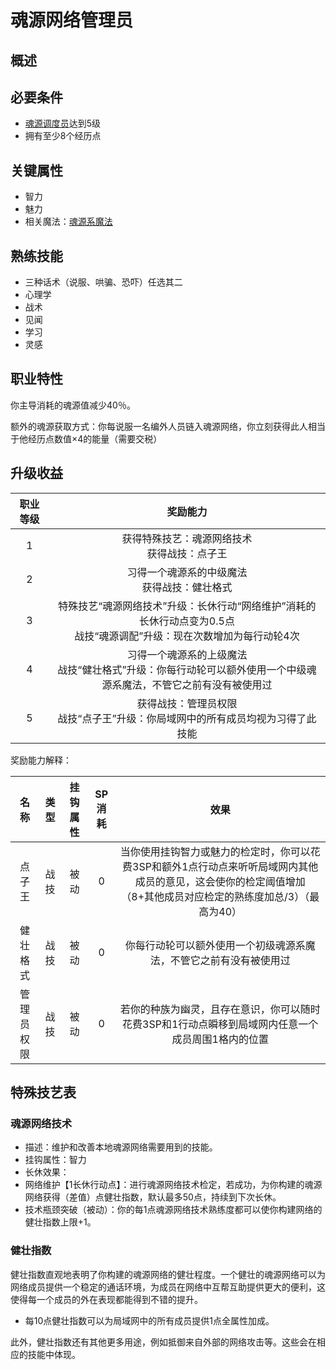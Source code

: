 # 魂源网络管理员

## 概述


## 必要条件

* <a href="../../guardHall/soulMineDispatcher" target="_blank">魂源调度员</a>达到5级
* 拥有至少8个经历点

## 关键属性

* 智力
* 魅力
* 相关魔法：<a href="/rules/data/magic/faith/Monman/soulmine/" target="_blank">魂源系魔法</a>

## 熟练技能

* 三种话术（说服、哄骗、恐吓）任选其二
* 心理学
* 战术
* 见闻
* 学习
* 灵感
  
## 职业特性

你主导消耗的魂源值减少40％。

额外的魂源获取方式：你每说服一名编外人员链入魂源网络，你立刻获得此人相当于他经历点数值×4的能量（需要交税）

## 升级收益

职业等级|奖励能力
:--:|:--:
1|获得特殊技艺：魂源网络技术<br>获得战技：点子王
2|习得一个魂源系的中级魔法<br>获得战技：健壮格式
3|特殊技艺“魂源网络技术”升级：长休行动“网络维护”消耗的长休行动点变为0.5点<br>战技“魂源调配”升级：现在次数增加为每行动轮4次
4|习得一个魂源系的上级魔法<br>战技“健壮格式”升级：你每行动轮可以额外使用一个中级魂源系魔法，不管它之前有没有被使用过
5|获得战技：管理员权限<br>战技“点子王”升级：你局域网中的所有成员均视为习得了此技能

奖励能力解释：

名称|类型|挂钩属性|SP消耗|效果
:--:|:--:|:--:|:--:|:--:
点子王|战技|被动|0|当你使用挂钩智力或魅力的检定时，你可以花费3SP和额外1点行动点来听听局域网内其他成员的意见，这会使你的检定阈值增加（8+其他成员对应检定的熟练度加总/3）（最高为40）
健壮格式|战技|被动|0|你每行动轮可以额外使用一个初级魂源系魔法，不管它之前有没有被使用过
管理员权限|战技|被动|0|若你的种族为幽灵，且存在意识，你可以随时花费3SP和1行动点瞬移到局域网内任意一个成员周围1格内的位置

## 特殊技艺表

### 魂源网络技术

* 描述：维护和改善本地魂源网络需要用到的技能。
* 挂钩属性：智力
* 长休效果：
* 网络维护【1长休行动点】：进行魂源网络技术检定，若成功，为你构建的魂源网络获得（差值）点健壮指数，默认最多50点，持续到下次长休。
* 技术瓶颈突破（被动）：你的每1点魂源网络技术熟练度都可以使你构建网络的健壮指数上限+1。

### 健壮指数

健壮指数直观地表明了你构建的魂源网络的健壮程度。一个健壮的魂源网络可以为网络成员提供一个稳定的通话环境，为成员在网络中互帮互助提供更大的便利，这使得每一个成员的外在表现都能得到不错的提升。

* 每10点健壮指数可以为局域网中的所有成员提供1点全属性加成。

此外，健壮指数还有其他更多用途，例如抵御来自外部的网络攻击等。这些会在相应的技能中体现。